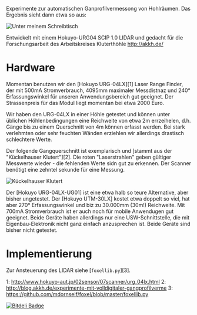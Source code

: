 Experimente zur automatischen Ganprofilvermessong von Hohlräumen. Das Ergebnis sieht dann etwa so aus:

![Unter meinem Schreibtisch](http://static.23.nu/md/Pictures/PythonSnapz001.png)

Entwickelt mit einem Hokuyo-URG04 SCIP 1.0 LIDAR und gedacht für die Forschungsarbeit des Arbeitskreises Kluterthöhle http://akkh.de/


Hardware
========

Momentan benutzen wir den [Hokuyo URG-04LX][1] Laser Range Finder, der  mit 500mA Stromverbrauch, 4095mm maximaler Messdistnaz und 240° Erfassungswinkel für unseren Anwendungsbereich gut geeignet. Der Strassenpreis für das Modul liegt momentan bei etwa 2000 Euro. 

Wir haben den URG-04LX in einer Höhle getestet und können unter üblichen Höhlenbedingungen eine Reichweite von etwa 2m errzeihelen, d.h. Gänge bis zu einem Querschnitt von 4m können erfasst werden. Bei stark verlehmten oder sehr feuchten Wänden erziehlen wir allerdings drastisch schlechtere Werte.

Der folgende Gangquerschnitt ist exemplarisch und [stammt aus der "Kückelhauser Klutert"][2]. Die roten "Laserstrahlen" geben gültiger Messwerte wieder - die fehlenden Werte sidn gut zu erkennen. Der Scanner benötigt eine zehntel sekunde für eine Messung.

![Kückelhauser Klutert](http://f.cl.ly/items/2u351v0B0V1F3K2C3q3j/Image%202012.02.16%2022:04:13.png)

Der [Hokuyo URG-04LX-UG01] ist eine etwa halb so teure Alternative, aber bisher ungetestet. Der [Hokuyo UTM-30LX] kostet etwa doppelt so viel, hat aber 270° Erfassungswinkel und biz zu 30.000mm (30m!) Reichweite. Mit 700mA Stromverbrauch ist er auch noch für mobile Anwendugen gut geeignet. Beide Geräte haben allerdings nur eine USW-Schnittstelle, die mit Eigenbau-Elektronik nicht ganz einfach anzusprechen ist. Beide Geräte sind bisher nicht getestet.



Implementierung
===============

Zur Ansteuerung des LIDAR siehe [`foxellib.py`][3]. 


1: http://www.hokuyo-aut.jp/02sensor/07scanner/urg_04lx.html
2: http://blog.akkh.de/experimente-mit-volldigitaler-gangprofilverme
3: https://github.com/mdornseif/foxel/blob/master/foxellib.py


[![Bitdeli Badge](https://d2weczhvl823v0.cloudfront.net/mdornseif/foxel/trend.png)](https://bitdeli.com/free "Bitdeli Badge")

